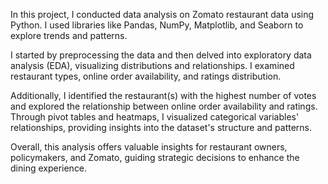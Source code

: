 In this project, I conducted data analysis on Zomato restaurant data using Python. I used libraries like Pandas, NumPy, Matplotlib, and Seaborn to explore trends and patterns.

I started by preprocessing the data and then delved into exploratory data analysis (EDA), visualizing distributions and relationships. I examined restaurant types, online order availability, and ratings distribution.

Additionally, I identified the restaurant(s) with the highest number of votes and explored the relationship between online order availability and ratings. Through pivot tables and heatmaps, I visualized categorical variables' relationships, providing insights into the dataset's structure and patterns.

Overall, this analysis offers valuable insights for restaurant owners, policymakers, and Zomato, guiding strategic decisions to enhance the dining experience.
